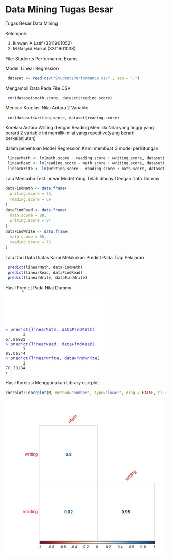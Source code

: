 # Data Mining Tugas Besar
Tugas Besar Data Mining

Kelompok:
 1. Ikhwan A Latif (3311901052)
 2. M Rasyid Haikal (3311901038)

File: Students Performance Exams

Model: Linear Regression

```R
 dataset <- read.csv("StudentsPerformance.csv" , sep = ",")
```
Mengambil Data Pada File CSV

```R
 cor(dataset$math.score, dataset$reading.score)
```
Mencari Korelasi Nilai Antara 2 Variable

```R
 cor(dataset$writing.score, dataset$reading.score)
```
Korelasi Antara Writing dengan Reading Memiliki Nilai yang tinggi
yang berarti 2 variable ini memiliki nilai yang repetitive(yang berarti berkelanjutan)

dalam penentuan Model Regression Kami membuat 3 model perhitungan
```R
 linearMath <- lm(math.score ~ reading.score + writing.score, dataset)
 linearRead <- lm(reading.score ~ math.score + writing.score, dataset)
 linearWrite <- lm(writing.score ~ reading.score + math.score, dataset)
```

Lalu Mencoba Test Linear Model Yang Telah dibuay Dengan Data Dummy
```R
dataFindMath <- data.frame(
  writing.score = 76,
  reading.score = 69
)
dataFindRead <- data.frame(
  math.score = 88,
  writing.score = 84
)
dataFindWrite <- data.frame(
  math.score = 88,
  reading.score = 70
)
```
Lalu Dari Data Diatas Kami Melakukan Predict Pada Tiap Pelajaran
```R
 predict(linearMath, dataFindMath)
 predict(linearRead, dataFindRead)
 predict(linearWrite, dataFindWrite)
```
Hasil Predict Pada Nilai Dummy
![Hasil Predict](https://github.com/IkhwanAL/DataMiningTugasBesar/blob/main/src/predict.jpg?raw=true)

Hasil Korelasi Menggunakan Library corrplot
```R
corrplot::corrplot(M, method="number", type="lower", diag = FALSE, tl.srt = 43)
```
![Gambar Korelasi](https://raw.githubusercontent.com/IkhwanAL/DataMiningTugasBesar/main/src/corr.jpg)
